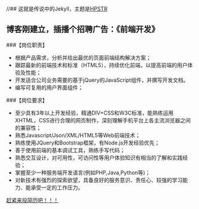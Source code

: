 //## 这就是传说中的Jekyll，主题是[HPSTR](http://github.com/mmistakes)


## 博客刚建立，插播个招聘广告：《前端开发》

###【岗位职责】

* 根据产品需求，分析并给出最优的页面前端结构解决方案；
* 跟踪最新的前端技术和标准（HTML5），持续优化前端，以提高前端的用户体验及性能；
* 开发适合公司业务需要的基于jQuery的JavaScript组件，并撰写开发文档。
* 编写可复用的用户界面组件；

###【岗位要求】

* 至少具有3年以上开发经验，精通DIV+CSS和W3C标准，能熟练运用XHTML，CSS进行合理的网页制作，深刻理解手机平台上各主流浏览器之间的兼容性；
* 熟悉Javascript/Json/XML/HTML5等Web前端技术；
* 熟练使用JQuery和Bootstrap框架，有Node.js开发经验优先；
* 善于使用前端的基本调试工具，熟练手写代码；
* 熟悉交互设计，对可用性，可访问性等用户体验知识有相当的了解和实践经验；
* 掌握至少一种服务端开发语言(例如PHP,Java,Python等)；
* 对新技术有强烈的探索欲望，具备良好的服务意识、责任心、较强的学习能力、能承受一定的工作压力。

<div markdown="0"><a href="http://www.lagou.com/jobs/38038.html" target="_blank" class="btn btn-info">赶紧来投简历吧！！！</a></div>
